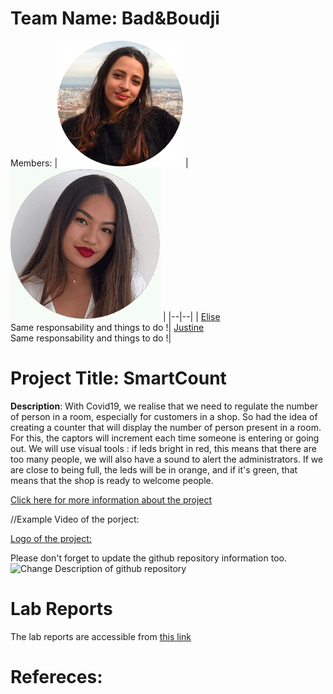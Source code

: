 # Team Name: Bad&Boudji
Members: 
|![member1](https://github.com/efrei-paris-sud/2020-B-Bad-and-Boudji/blob/main/130305902_209820843941767_1062907904235241970_n.png) |![member2](https://github.com/efrei-paris-sud/2020-B-Bad-and-Boudji/blob/main/130732765_392982165250001_5254255664240654325_n.png)  |
|--|--|
|  [Elise](https://github.com/EliseBoudj) <br> Same responsability and things to do !| [Justine ](https://github.com/LamJustine) <br> Same responsability and things to do !|



# Project Title: SmartCount
 **Description**: With Covid19, we realise that we need to regulate the number of person in a room, especially for customers in a shop. So had the idea of creating a counter that will display the number of person present in a room. For this, the captors will increment each time someone is entering or going out. We will use visual tools : if leds bright in red, this means that there are too many people, we will also have a sound to alert the administrators. If we are close to being full, the leds will be in orange, and if it's green, that means that the shop is ready to welcome people.
 
[Click here for more information about the project](project) 

//Example Video of the porject:

[Logo of the project:](https://github.com/efrei-paris-sud/2020-B-Bad-and-Boudji/blob/main/SmartCount.png)

Please don't forget to update the github repository information too. 
![Change Description of github repository](assets/change_description.png?raw=true)

# Lab Reports

The lab reports are accessible from [this link](lab)

# Refereces:
